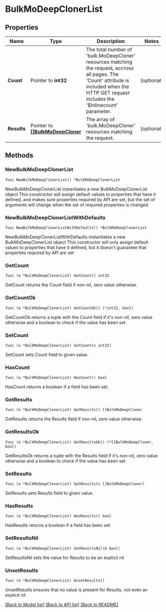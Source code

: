 # BulkMoDeepClonerList

## Properties

Name | Type | Description | Notes
------------ | ------------- | ------------- | -------------
**Count** | Pointer to **int32** | The total number of &#39;bulk.MoDeepCloner&#39; resources matching the request, accross all pages. The &#39;Count&#39; attribute is included when the HTTP GET request includes the &#39;$inlinecount&#39; parameter. | [optional] 
**Results** | Pointer to [**[]BulkMoDeepCloner**](BulkMoDeepCloner.md) | The array of &#39;bulk.MoDeepCloner&#39; resources matching the request. | [optional] 

## Methods

### NewBulkMoDeepClonerList

`func NewBulkMoDeepClonerList() *BulkMoDeepClonerList`

NewBulkMoDeepClonerList instantiates a new BulkMoDeepClonerList object
This constructor will assign default values to properties that have it defined,
and makes sure properties required by API are set, but the set of arguments
will change when the set of required properties is changed

### NewBulkMoDeepClonerListWithDefaults

`func NewBulkMoDeepClonerListWithDefaults() *BulkMoDeepClonerList`

NewBulkMoDeepClonerListWithDefaults instantiates a new BulkMoDeepClonerList object
This constructor will only assign default values to properties that have it defined,
but it doesn't guarantee that properties required by API are set

### GetCount

`func (o *BulkMoDeepClonerList) GetCount() int32`

GetCount returns the Count field if non-nil, zero value otherwise.

### GetCountOk

`func (o *BulkMoDeepClonerList) GetCountOk() (*int32, bool)`

GetCountOk returns a tuple with the Count field if it's non-nil, zero value otherwise
and a boolean to check if the value has been set.

### SetCount

`func (o *BulkMoDeepClonerList) SetCount(v int32)`

SetCount sets Count field to given value.

### HasCount

`func (o *BulkMoDeepClonerList) HasCount() bool`

HasCount returns a boolean if a field has been set.

### GetResults

`func (o *BulkMoDeepClonerList) GetResults() []BulkMoDeepCloner`

GetResults returns the Results field if non-nil, zero value otherwise.

### GetResultsOk

`func (o *BulkMoDeepClonerList) GetResultsOk() (*[]BulkMoDeepCloner, bool)`

GetResultsOk returns a tuple with the Results field if it's non-nil, zero value otherwise
and a boolean to check if the value has been set.

### SetResults

`func (o *BulkMoDeepClonerList) SetResults(v []BulkMoDeepCloner)`

SetResults sets Results field to given value.

### HasResults

`func (o *BulkMoDeepClonerList) HasResults() bool`

HasResults returns a boolean if a field has been set.

### SetResultsNil

`func (o *BulkMoDeepClonerList) SetResultsNil(b bool)`

 SetResultsNil sets the value for Results to be an explicit nil

### UnsetResults
`func (o *BulkMoDeepClonerList) UnsetResults()`

UnsetResults ensures that no value is present for Results, not even an explicit nil

[[Back to Model list]](../README.md#documentation-for-models) [[Back to API list]](../README.md#documentation-for-api-endpoints) [[Back to README]](../README.md)


